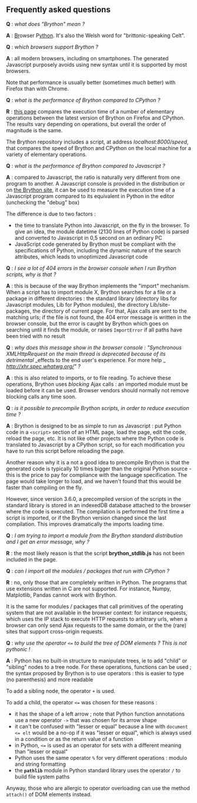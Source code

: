 Frequently asked questions
--------------------------

__Q__ : _what does "Brython" mean ?_

__A__ : <u>Br</u>owser P<u>ython</u>. It's also the Welsh word for
"brittonic-speaking Celt".

__Q__ : _which browsers support Brython ?_

__A__ : all modern browsers, including on smartphones. The generated
Javascript purposely avoids using new syntax until it is supported by most
browsers.

Note that performance is usually better (sometimes _much_ better) with
Firefox than with Chrome.

__Q__ : _what is the performance of Brython compared to CPython ?_

__R__ : [this page](../../speed_results.html) compares the execution time of a
number of elementary operations between the latest version of Brython on
Firefox and CPython. The results vary depending on operations, but overall
the order of magnitude is the same.

The Brython repository includes a script, at address _localhost:8000/speed_,
that compares the speed of Brython and CPython on the local machine for a
variety of elementary operations.

__Q__ : _what is the performance of Brython compared to Javascript ?_

__A__ : compared to Javascript, the ratio is naturally very different from one
program to another. A Javascript console is provided in the distribution or on
[the Brython site](http://brython.info/tests/js_console.html), it can be used
to measure the execution time of a Javascript program compared to its
equivalent in Python in the editor (unchecking the "debug" box)

The difference is due to two factors :

- the time to translate Python into Javascript, on the fly in the browser. To
give an idea, the module datetime (2130 lines of Python code) is parsed and
converted to Javascript in 0,5 second on an ordinary PC
- JavaScript code generated by Brython must be compliant with the
specifications of Python, including the dynamic nature of the search
attributes, which leads to unoptimized Javascript code

__Q__ : _I see a lot of 404 errors in the browser console when I run Brython_
_scripts, why is that ?_

__A__ : this is because of the way Brython implements the "import" mechanism.
When a script has to import module X, Brython searches for a file or a package
in different directories : the standard library (directory libs for Javascript
modules, Lib for Python modules), the directory Lib/site-packages, the
directory of current page. For that, Ajax calls are sent to the matching urls;
if the file is not found, the 404 error message is written in the browser
console, but the error is caught by Brython which goes on searching until it
finds the module, or raises `ImportError` if all paths have been tried with no
result

__Q__ : _why does this message show in the browser console : "Synchronous_
_XMLHttpRequest on the main thread is deprecated because of its detrimental_
_effects to the end user's experience. For more help _
_http://xhr.spec.whatwg.org/" ?_

__A__ : this is also related to imports, or to file reading. To achieve these
operations, Brython uses _blocking_ Ajax calls : an imported module must be
loaded before it can be used. Browser vendors should normally not remove
blocking calls any time soon.

__Q__ : _is it possible to precompile Brython scripts, in order to reduce_
_execution time ?_

__A__ : Brython is designed to be as simple to run as Javascript : put Python
code in a `<script>` section of an HTML page, load the page, edit the code,
reload the page, etc. It is not like other projects where the Python code is
translated to Javascript by a CPython script, so for each modification you
have to run this script before reloading the page.

Another reason why it is a not a good idea to precompile Brython is that the
generated code is typically 10 times bigger than the original Python source -
this is the price to pay for compliance with the language specification. The
page would take longer to load, and we haven't found that this would be faster
than compiling on the fly.

However, since version 3.6.0, a precompiled version of the scripts in the
standard library is stored in an indexedDB database attached to the browser
where the code is executed. The compilation is performed the first time a
script is imported, or if the Brython version changed since the last
compilation. This improves dramatically the imports loading time.

__Q__ : _I am trying to import a module from the Brython standard distribution_
_and I get an error message, why ?_

__R__ : the most likely reason is that the script __brython_stdlib.js__
has not been included in the page.

__Q__ : _can I import all the modules / packages that run with CPython ?_

__R__ : no, only those that are completely written in Python. The programs
that use extensions written in C are not supported. For instance, Numpy,
Matplotlib, Pandas cannot work with Brython.

It is the same for modules / packages that call primitives of the operating
system that are not available in the browser context: for instance requests,
which uses the IP stack to execute HTTP requests to arbitrary urls, when a
browser can only send Ajax requests to the same domain, or the the (rare)
sites that support cross-origin requests.

__Q__ : _why use the operator `<=` to build the tree of DOM elements ? This
is not pythonic !_

__A__ : Python has no built-in structure to manipulate trees, ie to add
"child" or "sibling" nodes to a tree node. For these operations, functions
can be used ; the syntax proposed by Brython is to use operators : this is
easier to type (no parenthesis) and more readable

To add a sibling node, the operator `+` is used.

To add a child, the operator `<=` was chosen for these reasons :

- it has the shape of a left arrow ; note that Python function annotations use
  a new operator `->` that was chosen for its arrow shape
- it can't be confused with "lesser or equal" because a line with
  `document <= elt` would be a no-op if it was "lesser or equal", which is
  always used in a condition or as the return value of a function
- in Python, `<=` is used as an operator for sets with a different meaning
  than "lesser or equal"
- Python uses the same operator `%` for very different operations : modulo
  and string formatting
- the __`pathlib`__ module in Python standard library uses the operator `/`
  to build file system paths

Anyway, those who are allergic to operator overloading can use the method
`attach()` of DOM elements instead.